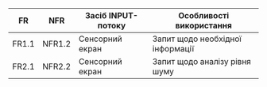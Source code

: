 | FR | NFR | Засіб INPUT-потоку | Особливості використання |
| --- | --- | --- | --- |
| FR1.1 | NFR1.2 | Сенсорний екран | Запит щодо необхідної інформації |
| FR2.1 | NFR2.2 | Сенсорний екран | Запит щодо аналізу рівня шуму|




